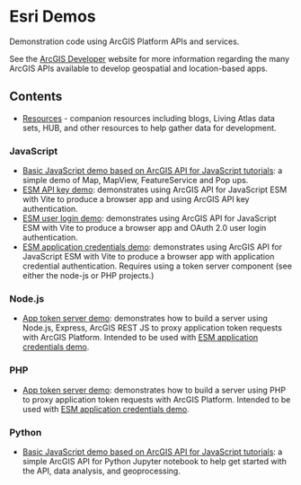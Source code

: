 # Esri Demos

Demonstration code using ArcGIS Platform APIs and services.

See the [ArcGIS Developer](https://developers.arcgis.com) website for more information regarding the many ArcGIS APIs available to develop geospatial and location-based apps.

## Contents

* [Resources](./Resources/index.md) - companion resources including blogs, Living Atlas data sets, HUB, and other resources to help gather data for development.

### JavaScript

* [Basic JavaScript demo based on ArcGIS API for JavaScript tutorials](./JavaScript/basic-demo/): a simple demo of Map, MapView, FeatureService and Pop ups.
* [ESM API key demo](./JavaScript/esm-api-key-demo): demonstrates using ArcGIS API for JavaScript ESM with Vite to produce a browser app and using ArcGIS API key authentication.
* [ESM user login demo](./JavaScript/esm-user-login-demo): demonstrates using ArcGIS API for JavaScript ESM with Vite to produce a browser app and OAuth 2.0 user login authentication.
* [ESM application credentials demo](./JavaScript/esm-app-token-demo): demonstrates using ArcGIS API for JavaScript ESM with Vite to produce a browser app with application credential authentication. Requires using a token server component (see either the node-js or PHP projects.)

### Node.js

* [App token server demo](./node-js/app-token-server-demo/): demonstrates how to build a server using Node.js, Express, ArcGIS REST JS to proxy application token requests with ArcGIS Platform. Intended to be used with [ESM application credentials demo](./JavaScript/esm-app-token-demo).

### PHP

* [App token server demo](./PHP/app-token-server-demo/): demonstrates how to build a server using PHP to proxy application token requests with ArcGIS Platform. Intended to be used with [ESM application credentials demo](./JavaScript/esm-app-token-demo).

### Python

* [Basic JavaScript demo based on ArcGIS API for JavaScript tutorials](./Python/): a simple ArcGIS API for Python Jupyter notebook to help get started with the API, data analysis, and geoprocessing.
